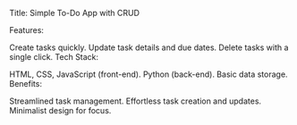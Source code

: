Title: Simple To-Do App with CRUD

Features:

Create tasks quickly.
Update task details and due dates.
Delete tasks with a single click.
Tech Stack:

HTML, CSS, JavaScript (front-end).
Python (back-end).
Basic data storage.
Benefits:

Streamlined task management.
Effortless task creation and updates.
Minimalist design for focus.